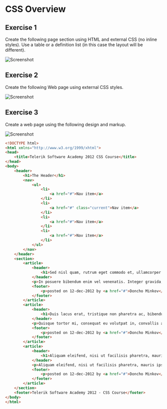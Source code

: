 # CSS Overview

## Exercise 1
Create the following page section using HTML and external CSS (no inline styles). Use a table or a definition list (in this case the layout will be different).

![Screenshot](https://raw.github.com/jasssonpet/TelerikAcademy/master/WebDesign/2.CSSStyling/1.CSSOverview/1.TicketDetails/index.png)

## Exercise 2
Create the following Web page using external CSS styles.

![Screenshot](https://raw.github.com/jasssonpet/TelerikAcademy/master/WebDesign/2.CSSStyling/1.CSSOverview/2.ContactsList/index.png)

## Exercise 3
Create a web page using the following design and markup.

![Screenshot](https://raw.github.com/jasssonpet/TelerikAcademy/master/WebDesign/2.CSSStyling/1.CSSOverview/3.BlogArticles/index.png)


```html
<!DOCTYPE html>
<html xmlns="http://www.w3.org/1999/xhtml">
<head>
    <title>Telerik Software Academy 2012 CSS Course</title>
</head>
<body>
    <header>
        <h1>The Header</h1>
        <nav>
            <ul>
                <li>
                    <a href="#">Nav item</a>
                </li>
                <li>
                    <a href="#" class="current">Nav item</a>
                </li>
                <li>
                    <a href="#">Nav item</a>
                </li>
                <li>
                    <a href="#">Nav item</a>
                </li>
            </ul>
        </nav>
    </header>
    <section>
        <article>
            <header>
                <h1>Sed nisl quam, rutrum eget commodo et, ullamcorper sed quam</h1>
            </header>
            <p>In posuere bibendum enim vel venenatis. Integer gravida, tortor quis gravida fermentum, libero orci hendrerit sapien, sed facilisis turpis mauris vitae turpis. Suspendisse nunc justo, dapibus in condimentum eget, rutrum id risus. Ut varius vulputate tortor. Suspendisse fermentum laoreet ante, ut placerat enim condimentum tristique. Sed gravida scelerisque enim at euismod. Integer aliquam vehicula purus quis accumsan. Nulla eu orci nec metus condimentum vestibulum sit amet quis lacus. Mauris tempor venenatis ultrices. Phasellus et leo a massa dapibus pharetra. Donec ut tellus vel mauris imperdiet ornare. Aliquam lacus purus, dictum et tristique id, ornare vitae arcu. Sed rutrum, neque sit amet euismod viverra, libero erat fermentum neque, a cursus libero urna eu erat. Pellentesque at tempor risus.</p>
            <footer>
                <p>posted on 12-dec-2012 by <a href="#">Doncho Minkov</a></p>
            </footer>
        </article>
        <article>
            <header>
                <h1>Duis lacus erat, tristique non pharetra ac, bibendum sit amet ante</h1>
            </header>
            <p>Quisque tortor mi, consequat eu volutpat in, convallis a turpis. Aenean neque mi, vehicula id sollicitudin hendrerit, posuere quis elit. Aliquam ultricies ante fringilla tortor scelerisque a pharetra orci ornare. Vivamus nec mi id lorem ullamcorper convallis. Maecenas ornare volutpat dui. Aliquam erat volutpat. Aliquam erat volutpat. Nulla gravida erat nec erat pulvinar sed rhoncus risus congue. Nulla vel dui elit.</p>
            <footer>
                <p>posted on 12-dec-2012 by <a href="#">Doncho Minkov</a></p>
            </footer>
        </article>
        <article>
            <header>
                <h1>Aliquam eleifend, nisi ut facilisis pharetra, mauris ipsum sagittis lacus</h1>
            </header>
            <p>Aliquam eleifend, nisi ut facilisis pharetra, mauris ipsum sagittis lacus, vel aliquam urna felis ac leo. Nullam massa odio, consequat ut posuere at, lacinia at nunc. Curabitur quam dolor, malesuada ac sodales eget, malesuada eu ipsum. Class aptent taciti sociosqu ad litora torquent per conubia nostra, per inceptos himenaeos. Sed in nibh vitae ante elementum pharetra hendrerit in ligula. Proin non leo lorem, in ultricies tortor. Donec in nibh non diam ultricies feugiat vitae quis arcu. Sed sit amet odio quis eros pharetra ullamcorper. Nam id erat et leo varius molestie vitae a est. Curabitur ornare orci at dolor cursus sagittis. Phasellus vitae bibendum enim. Vestibulum ante ipsum primis in faucibus orci luctus et ultrices posuere cubilia Curae.</p>
            <footer>
                <p>posted on 12-dec-2012 by <a href="#">Doncho Minkov</a></p>
            </footer>
        </article>
    </section>
    <footer>Telerik Software Academy 2012 - CSS Course</footer>
</body>
</html>
```
